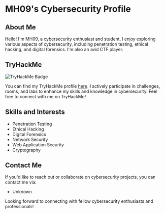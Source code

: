 # MH09's Cybersecurity Profile

## About Me

Hello! I'm MH09, a cybersecurity enthusiast and student. I enjoy exploring various aspects of cybersecurity, including penetration testing, ethical hacking, and digital forensics. I'm also an avid CTF player.

## TryHackMe

![TryHackMe Badge](https://tryhackme-badges.s3.amazonaws.com/MH09.png)

You can find my TryHackMe profile [here](https://tryhackme.com/p/MH09). I actively participate in challenges, rooms, and labs to enhance my skills and knowledge in cybersecurity. Feel free to connect with me on TryHackMe!

## Skills and Interests

- Penetration Testing
- Ethical Hacking
- Digital Forensics
- Network Security
- Web Application Security
- Cryptography

## Contact Me

If you'd like to reach out or collaborate on cybersecurity projects, you can contact me via:
- Unknown

Looking forward to connecting with fellow cybersecurity enthusiasts and professionals!
